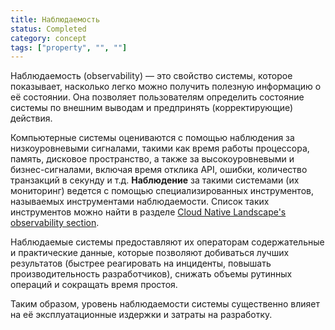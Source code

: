 ```yaml
---
title: Наблюдаемость
status: Completed
category: concept
tags: ["property", "", ""]
---
```


Наблюдаемость (observability) — это свойство системы, которое показывает, насколько легко можно получить полезную информацию о её состоянии. 
Она позволяет пользователям определить состояние системы по внешним выводам и предпринять (корректирующие) действия.

Компьютерные системы оцениваются с помощью наблюдения за низкоуровневыми сигналами, такими как время работы процессора, память, дисковое пространство, а также за высокоуровневыми и бизнес-сигналами, включая время отклика API, ошибки, количество транзакций в секунду и т.д.
**Наблюдение** за такими системами (их мониторинг) ведется с помощью специализированных инструментов, называемых инструментами наблюдаемости. 
Список таких инструментов можно найти в разделе [Cloud Native Landscape's observability section](https://landscape.cncf.io/?group=projects-and-products&view-mode=card#observability-and-analysis--observability).

Наблюдаемые системы предоставляют их операторам содержательные и практические данные, которые позволяют добиваться лучших результатов (быстрее реагировать на инциденты, повышать производительность разработчиков), снижать объемы рутинных операций и сокращать время простоя.

Таким образом, уровень наблюдаемости системы существенно влияет на её эксплуатационные издержки и затраты на разработку.
